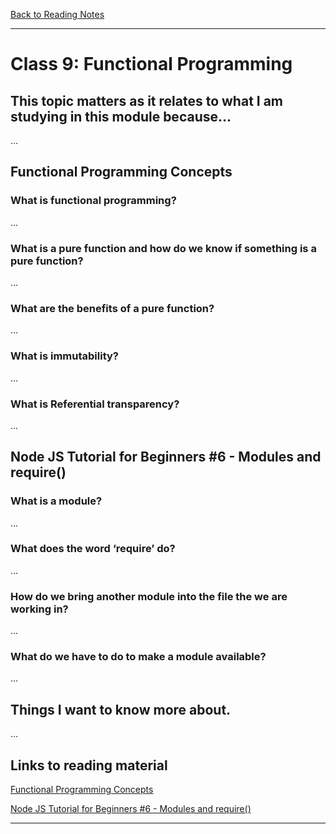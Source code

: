 [Back to Reading Notes](./README.md)

---

# Class 9: Functional Programming

## This topic matters as it relates to what I am studying in this module because...

...

## Functional Programming Concepts

### What is functional programming?

...

### What is a pure function and how do we know if something is a pure function?

...

### What are the benefits of a pure function?

...

### What is immutability?

...

### What is Referential transparency?

...

## Node JS Tutorial for Beginners #6 - Modules and require()

### What is a module?

...

### What does the word ‘require’ do?

...

### How do we bring another module into the file the we are working in?

...

### What do we have to do to make a module available?

...

## Things I want to know more about.

...

## Links to reading material

[Functional Programming Concepts](https://medium.com/the-renaissance-developer/concepts-of-functional-programming-in-javascript-6bc84220d2aa)

[Node JS Tutorial for Beginners #6 - Modules and require()](https://www.youtube.com/watch?v=xHLd36QoS4k)

---
